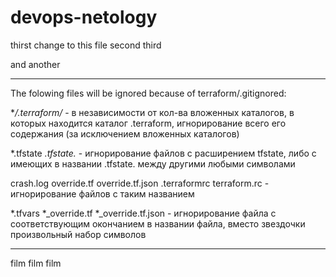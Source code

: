# devops-netology
thirst change to this file
second
third

and another
________________________________

The folowing files will be ignored because of terraform/.gitignored:

**/.terraform/* - в независимости от кол-ва вложенных каталогов, в которых находится каталог .terraform, 
игнорирование всего его содержания (за исключением вложенных каталогов)

*.tfstate  *.tfstate.* - игнорирование файлов с расширением tfstate, либо с имеющих в названии .tfstate. между 
другими любыми символами

crash.log  override.tf override.tf.json .terraformrc terraform.rc - игнорирование файлов с таким названием

*.tfvars *_override.tf *_override.tf.json - игнорирование файла с соответствующим окончанием в названии файла, 
вместо звездочки произвольный набор символов 
_______________________________

film film film
